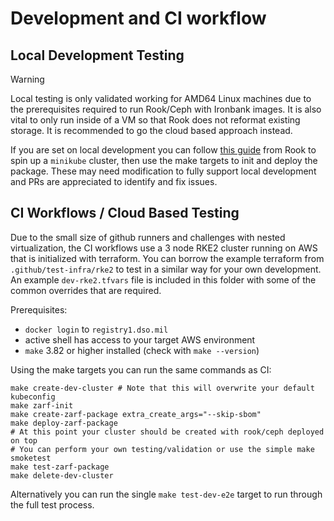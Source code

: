 # Development and CI workflow

## Local Development Testing

> [!WARNING]  
> Local testing is only validated working for AMD64 Linux machines due to the prerequisites required to run Rook/Ceph with Ironbank images. It is also vital to only run inside of a VM so that Rook does not reformat existing storage. It is recommended to go the cloud based approach instead.

If you are set on local development you can follow [this guide](https://rook.io/docs/rook/v1.12/Contributing/development-environment/#minikube) from Rook to spin up a `minikube` cluster, then use the make targets to init and deploy the package. These may need modification to fully support local development and PRs are appreciated to identify and fix issues.

## CI Workflows / Cloud Based Testing

Due to the small size of github runners and challenges with nested virtualization, the CI workflows use a 3 node RKE2 cluster running on AWS that is initialized with terraform. You can borrow the example terraform from `.github/test-infra/rke2` to test in a similar way for your own development. An example `dev-rke2.tfvars` file is included in this folder with some of the common overrides that are required.

Prerequisites:
- `docker login` to `registry1.dso.mil`
- active shell has access to your target AWS environment
- `make` 3.82 or higher installed (check with `make --version`)

Using the make targets you can run the same commands as CI:
```
make create-dev-cluster # Note that this will overwrite your default kubeconfig
make zarf-init
make create-zarf-package extra_create_args="--skip-sbom"
make deploy-zarf-package
# At this point your cluster should be created with rook/ceph deployed on top
# You can perform your own testing/validation or use the simple make smoketest
make test-zarf-package
make delete-dev-cluster
```

Alternatively you can run the single `make test-dev-e2e` target to run through the full test process.
